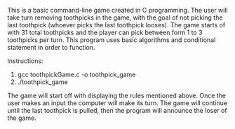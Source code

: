 This is a basic command-line game created in C programming. The user will take turn removing toothpicks in the game, with the goal of not picking the last toothpick (whoever picks the last toothpick looses). The game starts of with 31 total toothpicks and the player can pick between form 1 to 3 toothpicks per turn. This program uses basic algorithms and conditional statement in order to function. 

Instructions: 
1. gcc toothpickGame.c -o toothpick_game
2. ./toothpick_game

The game will start off with displaying the rules mentioned above. Once the user makes an input the computer will make its turn. The game will continue until the last toothpick is pulled, then the program will announce the loser of the game. 
